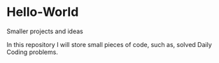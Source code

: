 # Hello-World
Smaller projects and ideas

In this repository I will store small pieces of code, such as, solved Daily Coding problems. 
